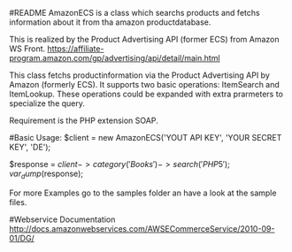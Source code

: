 #README
AmazonECS is a class which searchs products and fetchs information
about it from tha amazon productdatabase.

This is realized by the Product Advertising API (former ECS) from Amazon WS Front.
https://affiliate-program.amazon.com/gp/advertising/api/detail/main.html

This class fetchs productinformation via the Product Advertising API by Amazon (formerly ECS).
It supports two basic operations: ItemSearch and ItemLookup.
These operations could be expanded with extra prarmeters to specialize the query.

Requirement is the PHP extension SOAP.

#Basic Usage:
$client    = new AmazonECS('YOUT API KEY', 'YOUR SECRET KEY', 'DE');

$response  = $client->category('Books')->search('PHP 5');
var_dump($response);

For more Examples go to the samples folder an have a look at the sample files.

#Webservice Documentation
http://docs.amazonwebservices.com/AWSECommerceService/2010-09-01/DG/